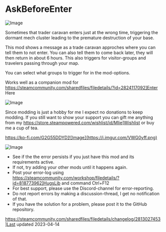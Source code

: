 # AskBeforeEnter

![Image](https://i.imgur.com/iCj5o7O.png)


Sometimes that trader caravan enters just at the wrong time, triggering the dormant mech cluster leading to the premature destruction of your base. 

This mod shows a message as a trade caravan approches where you can tell them to not enter.
You can also tell them to come back later, they will then return in about 6 hours.
This also triggers for visitor-groups and travelers passing through your map.

You can select what groups to trigger for in the mod-options.

Works well as a companion mod for https://steamcommunity.com/sharedfiles/filedetails/?id=2824117092]Enter Here

![Image](https://i.imgur.com/Ds0rBAD.png)

Since modding is just a hobby for me I expect no donations to keep modding. If you still want to show your support you can gift me anything from my https://store.steampowered.com/wishlist/id/Mlie]Wishlist or buy me a cup of tea.

https://ko-fi.com/G2G55DDYD]![Image](https://i.imgur.com/VWG0yff.png)


![Image](https://i.imgur.com/5xwDG6H.png)



-  See if the the error persists if you just have this mod and its requirements active.
-  If not, try adding your other mods until it happens again.
-  Post your error-log using https://steamcommunity.com/workshop/filedetails/?id=818773962]HugsLib and command Ctrl+F12
-  For best support, please use the Discord-channel for error-reporting.
-  Do not report errors by making a discussion-thread, I get no notification of that.
-  If you have the solution for a problem, please post it to the GitHub repository.



https://steamcommunity.com/sharedfiles/filedetails/changelog/2813027453]Last updated 2023-04-14

